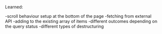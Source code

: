 Learned:

-scroll behaviour setup at the bottom of the page
-fetching from external API
-adding to the existing array of items
-different outcomes depending on the query status
-different types of destructuring